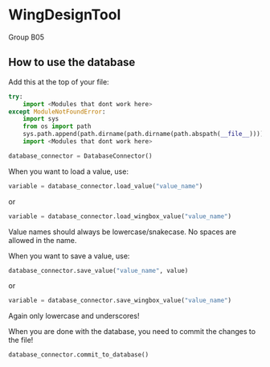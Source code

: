 # WingDesignTool
Group B05


## How to use the database

Add this at the top of your file:

```python
try:
    import <Modules that dont work here>
except ModuleNotFoundError:
    import sys
    from os import path
    sys.path.append(path.dirname(path.dirname(path.abspath(__file__))))
    import <Modules that dont work here>
```

```python
database_connector = DatabaseConnector()
```

When you want to load a value, use:

```python
variable = database_connector.load_value("value_name")
```
  or
```python
variable = database_connector.load_wingbox_value("value_name")
```

Value names should always be lowercase/snakecase. No spaces are allowed in the name.

When you want to save a value, use:

```python
database_connector.save_value("value_name", value)
```
  or
```python
variable = database_connector.save_wingbox_value("value_name")
```
Again only lowercase and underscores!

When you are done with the database, you need to commit the changes to the file!

```python
database_connector.commit_to_database()
```

